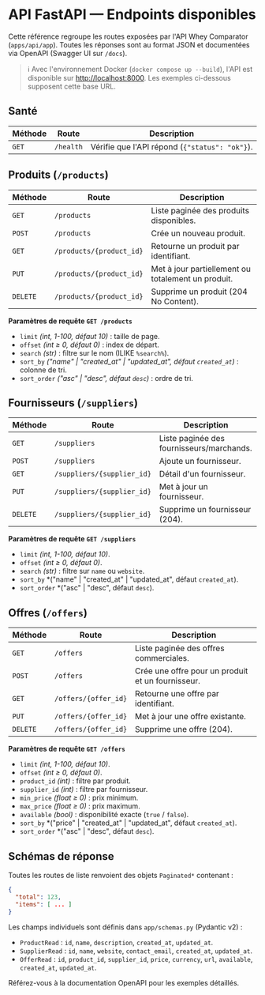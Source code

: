 # API FastAPI — Endpoints disponibles

Cette référence regroupe les routes exposées par l'API Whey Comparator (`apps/api/app`). Toutes les réponses sont au format JSON et documentées via OpenAPI (Swagger UI sur `/docs`).

> ℹ️ Avec l'environnement Docker (`docker compose up --build`), l'API est disponible sur [http://localhost:8000](http://localhost:8000). Les exemples ci-dessous supposent cette base URL.

## Santé

| Méthode | Route | Description |
| --- | --- | --- |
| `GET` | `/health` | Vérifie que l'API répond (`{"status": "ok"}`). |

## Produits (`/products`)

| Méthode | Route | Description |
| --- | --- | --- |
| `GET` | `/products` | Liste paginée des produits disponibles. |
| `POST` | `/products` | Crée un nouveau produit. |
| `GET` | `/products/{product_id}` | Retourne un produit par identifiant. |
| `PUT` | `/products/{product_id}` | Met à jour partiellement ou totalement un produit. |
| `DELETE` | `/products/{product_id}` | Supprime un produit (204 No Content). |

**Paramètres de requête `GET /products`**

- `limit` *(int, 1-100, défaut 10)* : taille de page.
- `offset` *(int ≥ 0, défaut 0)* : index de départ.
- `search` *(str)* : filtre sur le nom (ILIKE `%search%`).
- `sort_by` *("name" | "created_at" | "updated_at", défaut `created_at`)* : colonne de tri.
- `sort_order` *("asc" | "desc", défaut `desc`)* : ordre de tri.

## Fournisseurs (`/suppliers`)

| Méthode | Route | Description |
| --- | --- | --- |
| `GET` | `/suppliers` | Liste paginée des fournisseurs/marchands. |
| `POST` | `/suppliers` | Ajoute un fournisseur. |
| `GET` | `/suppliers/{supplier_id}` | Détail d'un fournisseur. |
| `PUT` | `/suppliers/{supplier_id}` | Met à jour un fournisseur. |
| `DELETE` | `/suppliers/{supplier_id}` | Supprime un fournisseur (204). |

**Paramètres de requête `GET /suppliers`**

- `limit` *(int, 1-100, défaut 10)*.
- `offset` *(int ≥ 0, défaut 0)*.
- `search` *(str)* : filtre sur `name` ou `website`.
- `sort_by` *("name" | "created_at" | "updated_at", défaut `created_at`).
- `sort_order` *("asc" | "desc", défaut `desc`).

## Offres (`/offers`)

| Méthode | Route | Description |
| --- | --- | --- |
| `GET` | `/offers` | Liste paginée des offres commerciales. |
| `POST` | `/offers` | Crée une offre pour un produit et un fournisseur. |
| `GET` | `/offers/{offer_id}` | Retourne une offre par identifiant. |
| `PUT` | `/offers/{offer_id}` | Met à jour une offre existante. |
| `DELETE` | `/offers/{offer_id}` | Supprime une offre (204). |

**Paramètres de requête `GET /offers`**

- `limit` *(int, 1-100, défaut 10)*.
- `offset` *(int ≥ 0, défaut 0)*.
- `product_id` *(int)* : filtre par produit.
- `supplier_id` *(int)* : filtre par fournisseur.
- `min_price` *(float ≥ 0)* : prix minimum.
- `max_price` *(float ≥ 0)* : prix maximum.
- `available` *(bool)* : disponibilité exacte (`true` / `false`).
- `sort_by` *("price" | "created_at" | "updated_at", défaut `created_at`).
- `sort_order` *("asc" | "desc", défaut `desc`).

## Schémas de réponse

Toutes les routes de liste renvoient des objets `Paginated*` contenant :

```json
{
  "total": 123,
  "items": [ ... ]
}
```

Les champs individuels sont définis dans `app/schemas.py` (Pydantic v2) :

- `ProductRead` : `id`, `name`, `description`, `created_at`, `updated_at`.
- `SupplierRead` : `id`, `name`, `website`, `contact_email`, `created_at`, `updated_at`.
- `OfferRead` : `id`, `product_id`, `supplier_id`, `price`, `currency`, `url`, `available`, `created_at`, `updated_at`.

Référez-vous à la documentation OpenAPI pour les exemples détaillés.
